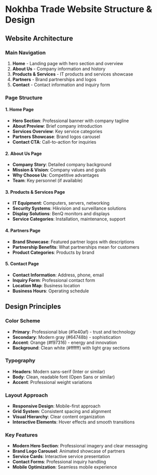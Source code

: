 # Nokhba Trade Website Structure & Design

## Website Architecture

### Main Navigation
1. **Home** - Landing page with hero section and overview
2. **About Us** - Company information and history
3. **Products & Services** - IT products and services showcase
4. **Partners** - Brand partnerships and logos
5. **Contact** - Contact information and inquiry form

### Page Structure

#### 1. Home Page
- **Hero Section**: Professional banner with company tagline
- **About Preview**: Brief company introduction
- **Services Overview**: Key service categories
- **Partners Showcase**: Brand logos carousel
- **Contact CTA**: Call-to-action for inquiries

#### 2. About Us Page
- **Company Story**: Detailed company background
- **Mission & Vision**: Company values and goals
- **Why Choose Us**: Competitive advantages
- **Team**: Key personnel (if available)

#### 3. Products & Services Page
- **IT Equipment**: Computers, servers, networking
- **Security Systems**: Hikvision and surveillance solutions
- **Display Solutions**: BenQ monitors and displays
- **Service Categories**: Installation, maintenance, support

#### 4. Partners Page
- **Brand Showcase**: Featured partner logos with descriptions
- **Partnership Benefits**: What partnerships mean for customers
- **Product Categories**: Products by brand

#### 5. Contact Page
- **Contact Information**: Address, phone, email
- **Inquiry Form**: Professional contact form
- **Location Map**: Business location
- **Business Hours**: Operating schedule

## Design Principles

### Color Scheme
- **Primary**: Professional blue (#1e40af) - trust and technology
- **Secondary**: Modern gray (#64748b) - sophistication
- **Accent**: Orange (#f97316) - energy and innovation
- **Background**: Clean white (#ffffff) with light gray sections

### Typography
- **Headers**: Modern sans-serif (Inter or similar)
- **Body**: Clean, readable font (Open Sans or similar)
- **Accent**: Professional weight variations

### Layout Approach
- **Responsive Design**: Mobile-first approach
- **Grid System**: Consistent spacing and alignment
- **Visual Hierarchy**: Clear content organization
- **Interactive Elements**: Hover effects and smooth transitions

### Key Features
- **Modern Hero Section**: Professional imagery and clear messaging
- **Brand Logo Carousel**: Animated showcase of partners
- **Service Cards**: Interactive service presentation
- **Contact Forms**: Professional inquiry handling
- **Mobile Optimization**: Seamless mobile experience

